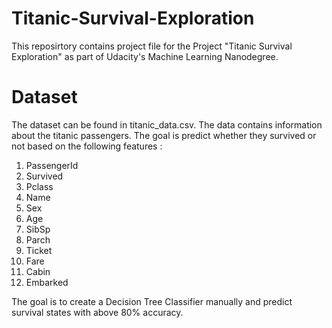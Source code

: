 # Titanic-Survival-Exploration
This reposirtory contains project file for the Project "Titanic Survival Exploration" as part of Udacity's Machine Learning Nanodegree.

# Dataset
The dataset can be found in titanic_data.csv. The data contains information about the titanic passengers. The goal is predict whether they survived or not based on the following features :
1. PassengerId
2. Survived
3. Pclass
4. Name
5. Sex
6. Age
7. SibSp
8. Parch
9. Ticket
10. Fare
11. Cabin
12. Embarked

The goal is to create a Decision Tree Classifier manually and predict survival states with above 80% accuracy.

